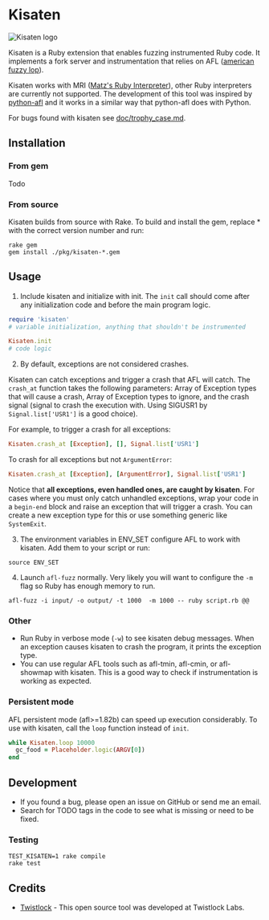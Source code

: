 # Kisaten
![Kisaten logo](https://github.com/zelivans/kisaten/raw/master/doc/assets/logo_display.png)

Kisaten is a Ruby extension that enables fuzzing instrumented Ruby code. It implements a fork server and instrumentation that relies on AFL ([american fuzzy lop](http://lcamtuf.coredump.cx/afl/)).

Kisaten works with MRI ([Matz's Ruby Interpreter](https://github.com/ruby/ruby)), other Ruby interpreters are currently not supported. The development of this tool was inspired by [python-afl](https://github.com/jwilk/python-afl) and it works in a similar way that python-afl does with Python.

For bugs found with kisaten see [doc/trophy_case.md](doc/trophy_case.md).

## Installation
### From gem
Todo

### From source
Kisaten builds from source with Rake. To build and install the gem, replace * with the correct version number and run:

```
rake gem
gem install ./pkg/kisaten-*.gem 
```

## Usage

1. Include kisaten and initialize with init. The `init` call should come after any initialization code and before the main program logic.

```ruby
require 'kisaten'
# variable initialization, anything that shouldn't be instrumented

Kisaten.init
# code logic
```

2. By default, exceptions are not considered crashes.

Kisaten can catch exceptions and trigger a crash that AFL will catch. The `crash_at` function takes the following parameters: Array of Exception types that will cause a crash, Array of Exception types to ignore, and the crash signal (signal to crash the execution with. Using SIGUSR1 by `Signal.list['USR1']` is a good choice).

For example, to trigger a crash for all exceptions:

```ruby
Kisaten.crash_at [Exception], [], Signal.list['USR1']
```

To crash for all exceptions but not `ArgumentError`:

```ruby
Kisaten.crash_at [Exception], [ArgumentError], Signal.list['USR1']
```

Notice that **all exceptions, even handled ones, are caught by kisaten**. For cases where you must only catch unhandled exceptions, wrap your code in a `begin-end` block and raise an exception that will trigger a crash. You can create a new exception type for this or use something generic like `SystemExit`.

3. The environment variables in ENV_SET configure AFL to work with kisaten. Add them to your script or run:

```
source ENV_SET
```

4. Launch `afl-fuzz` normally. Very likely you will want to configure the `-m` flag so Ruby has enough memory to run.

```
afl-fuzz -i input/ -o output/ -t 1000  -m 1000 -- ruby script.rb @@
```

### Other
* Run Ruby in verbose mode (`-w`) to see kisaten debug messages. When an exception causes kisaten to crash the program, it prints the exception type.
* You can use regular AFL tools such as afl-tmin, afl-cmin, or afl-showmap with kisaten. This is a good way to check if instrumentation is working as expected.

### Persistent mode
AFL persistent mode (afl>=1.82b) can speed up execution considerably. To use with kisaten, call the `loop` function instead of `init`. 

```ruby
while Kisaten.loop 10000
  gc_food = Placeholder.logic(ARGV[0])
end
```

## Development
* If you found a bug, please open an issue on GitHub or send me an email.
* Search for TODO tags in the code to see what is missing or need to be fixed.

### Testing
```
TEST_KISATEN=1 rake compile
rake test
```

## Credits

* [Twistlock](https://www.twistlock.com/) - This open source tool was developed at Twistlock Labs.